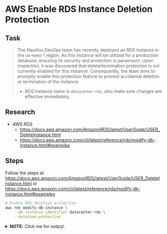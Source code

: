 # AWS Enable RDS Instance Deletion Protection

## Task

> The Nautilus DevOps team has recently deployed an RDS instance in the us-east-1 region. As this instance will be utilized for a production database, ensuring its security and protection is paramount. Upon inspection, it was discovered that delete/termination protection is not currently enabled for this instance. Consequently, the team aims to promptly enable this protection feature to prevent accidental deletion or termination of the instance.
>
> * RDS instance name is `datacenter-rds`, also make sure changes are effective immediately.

## Research

* AWS RDS
  * https://docs.aws.amazon.com/AmazonRDS/latest/UserGuide/USER_DeleteInstance.html
  * https://docs.aws.amazon.com/cli/latest/reference/rds/modify-db-instance.html#examples

## Steps

Follow the steps at https://docs.aws.amazon.com/AmazonRDS/latest/UserGuide/USER_DeleteInstance.html or https://docs.aws.amazon.com/cli/latest/reference/rds/modify-db-instance.html#examples

```bash
# Enable RDS deletion protection
aws rds modify-db-instance \
    --db-instance-identifier datacenter-rds \
    --deletion-protection
```

<details>
  <summary><b>NOTE:</b> Click me for output.</summary>

```json
{
    "DBInstance": {
        "DBInstanceIdentifier": "datacenter-rds",
        "DBInstanceClass": "db.t3.micro",
        "Engine": "mysql",
        "DBInstanceStatus": "backing-up",
        "MasterUsername": "datacenter_admin",
        "Endpoint": {
            "Address": "datacenter-rds.cj6w02cuehgf.us-east-1.rds.amazonaws.com",
            "Port": 3306,
            "HostedZoneId": "Z2R2ITUGPM61AM"
        },
        "AllocatedStorage": 5,
        "InstanceCreateTime": "2024-08-05T04:09:49.257Z",
        "PreferredBackupWindow": "07:23-07:53",
        "BackupRetentionPeriod": 1,
        "DBSecurityGroups": [],
        "VpcSecurityGroups": [
            {
                "VpcSecurityGroupId": "sg-09e0413e78bc75f2c",
                "Status": "active"
            }
        ],
        "DBParameterGroups": [
            {
                "DBParameterGroupName": "default.mysql8.0",
                "ParameterApplyStatus": "in-sync"
            }
        ],
        "AvailabilityZone": "us-east-1a",
        "DBSubnetGroup": {
            "DBSubnetGroupName": "default",
            "DBSubnetGroupDescription": "default",
            "VpcId": "vpc-0b52573c291ec299f",
            "SubnetGroupStatus": "Complete",
            "Subnets": [
                {
                    "SubnetIdentifier": "subnet-03ea5abe70cae5e93",
                    "SubnetAvailabilityZone": {
                        "Name": "us-east-1b"
                    },
                    "SubnetOutpost": {},
                    "SubnetStatus": "Active"
                },
                {
                    "SubnetIdentifier": "subnet-0a01d60e9bb9a299f",
                    "SubnetAvailabilityZone": {
                        "Name": "us-east-1f"
                    },
                    "SubnetOutpost": {},
                    "SubnetStatus": "Active"
                },
                {
                    "SubnetIdentifier": "subnet-06af749f91f7b5588",
                    "SubnetAvailabilityZone": {
                        "Name": "us-east-1d"
                    },
                    "SubnetOutpost": {},
                    "SubnetStatus": "Active"
                },
                {
                    "SubnetIdentifier": "subnet-0a40b885a564c31ae",
                    "SubnetAvailabilityZone": {
                        "Name": "us-east-1c"
                    },
                    "SubnetOutpost": {},
                    "SubnetStatus": "Active"
                },
                {
                    "SubnetIdentifier": "subnet-08272c883567a658d",
                    "SubnetAvailabilityZone": {
                        "Name": "us-east-1e"
                    },
                    "SubnetOutpost": {},
                    "SubnetStatus": "Active"
                },
                {
                    "SubnetIdentifier": "subnet-05e91819635db5f7a",
                    "SubnetAvailabilityZone": {
                        "Name": "us-east-1a"
                    },
                    "SubnetOutpost": {},
                    "SubnetStatus": "Active"
                }
            ]
        },
        "PreferredMaintenanceWindow": "sat:09:59-sat:10:29",
        "PendingModifiedValues": {},
        "MultiAZ": false,
        "EngineVersion": "8.0.36",
        "AutoMinorVersionUpgrade": true,
        "ReadReplicaDBInstanceIdentifiers": [],
        "LicenseModel": "general-public-license",
        "OptionGroupMemberships": [
            {
                "OptionGroupName": "default:mysql-8-0",
                "Status": "in-sync"
            }
        ],
        "PubliclyAccessible": true,
        "StorageType": "gp2",
        "DbInstancePort": 0,
        "StorageEncrypted": false,
        "DbiResourceId": "db-BCWYSDCLXN26DCBZZXW45OJL6A",
        "CACertificateIdentifier": "rds-ca-rsa2048-g1",
        "DomainMemberships": [],
        "CopyTagsToSnapshot": false,
        "MonitoringInterval": 0,
        "DBInstanceArn": "arn:aws:rds:us-east-1:975049900668:db:datacenter-rds",
        "IAMDatabaseAuthenticationEnabled": false,
        "PerformanceInsightsEnabled": false,
        "DeletionProtection": true,
        "AssociatedRoles": [],
        "TagList": [],
        "CustomerOwnedIpEnabled": false,
        "BackupTarget": "region",
        "NetworkType": "IPV4",
        "StorageThroughput": 0,
        "CertificateDetails": {
            "CAIdentifier": "rds-ca-rsa2048-g1",
            "ValidTill": "2025-08-05T04:08:29Z"
        },
        "DedicatedLogVolume": false,
        "EngineLifecycleSupport": "open-source-rds-extended-support"
    }
}
```

</details>
